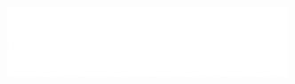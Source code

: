 <img width="25%" src="./images/snow01.gif"><img width="25%" src="./images/snow01.gif"><img width="25%" src="./images/snow01.gif"><img width="25%" src="./images/snow01.gif">
